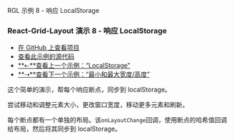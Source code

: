 RGL 示例 8 - 响应 LocalStorage

### React-Grid-Layout 演示 8 - 响应 LocalStorage

- [在 GitHub 上查看项目](https://github.com/STRML/react-grid-layout)
- [查看此示例的源代码](https://github.com/STRML/react-grid-layout/blob/master/test/examples/8-localstorage-responsive.jsx)
- [**⇠**查看上一个示例：“LocalStorage”](7-localstorage.html)
- [**⇢**查看下一个示例：“最小和最大宽度/高度”](9-min-max-wh.html)

这个简单的演示，帮每个响应断点，同步到 localStorage。

尝试移动和调整元素大小，更改窗口宽度，移动更多元素和刷新。

每个断点都有一个单独的布局。该`onLayoutChange`回调，使用断点的哈希值回调给布局，然后将其同步到 localStorage。
